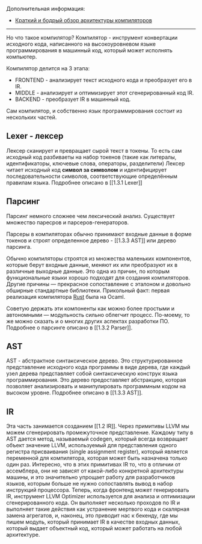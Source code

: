 Дополнительная информация:
   + [Краткий и бодрый обзор архитектуры компиляторов](https://habr.com/ru/companies/vk/articles/451894/)

---

Но что такое компилятор? Компилятор - инструмент конвертации исходного кода, написанного на высокоуровневом языке программирования в машинный код, который может исполнять компьютер.

Компилятор делится на 3 этапа:

 + FRONTEND - анализирует текст исходного кода и преобразует его в IR.
 + MIDDLE - анализирует и оптимизирует этот сгенерированный код IR.
 + BACKEND - преобразует IR в машинный код.

Сам компилятор, и собственно язык программирования состоит из нескольких частей.
## Lexer - лексер
Лексер сканирует и превращает сырой текст в токены. То есть сам исходный код разбиваеты на набор токенов (такие как литералы, идентификаторы, ключевые слова, операторы, разделители)
Лексер читает исходный код **символ за символом** и идентифицирует последовательности символов, соответствующие определённым правилам языка. Подробнее описано в [[1.3.1 Lexer]]
## Парсинг
Парсинг немного сложнее чем лексический анализ. Существует множество паресров и парсеров-генераторов.

Парсеры в компиляторах обычно принимают входные данные в форме токенов и строят определенное дерево - [[1.3.3 AST]] или дерево парсинга. 

Обычно компиляторы строятся из множества маленьких компонентов, которые берут входные данные, меняют их или преобразуют их в различные выходные данные. Это одна из причин, по которым функциональные языки хорошо подходят для создания компиляторов. Другие причины — прекрасное сопоставление с эталоном и довольно обширные стандартные библиотеки. Прикольный факт: первая реализация компилятора [Rust](https://en.wikipedia.org/wiki/Rust_\(programming_language\)) была на Ocaml.  
  
Советую держать эти компоненты как можно более простыми и автономными — модульность сильно облегчит процесс. По-моему, то же можно сказать и о многих других аспектах разработки ПО. Подробнее о парсинге описано в [[1.3.2 Parser]].
## AST
AST - абстрактное синтаксическое дерево. Это структурированное представление исходного кода программы в виде дерева, где каждый узел дерева представляет собой синтаксическую конструк языка программирования. Это дерево предоставляет абстракцию, которая позволяет анализировать и манипулировать программным кодом на высоком уровне. Подробнее описано в [[1.3.3 AST]].
## IR
Эта часть занимается созданием [[1.2 IR]]. Через примитивы LLVM мы можем сгенерировать промежуточное представление. Каждому типу в AST дается метод, называемый codegen, который всегда возвращает объект значение LLVM, используемый для представления одного регистра присваивания (single assignment register), который является переменной для компилятора, которая может быть назначена только один раз. Интересно, что в этих примитивах IR то, что в отличии от ассемблера, они не зависят от какой-либо конкретной архитектуры машины, и это значительно упрощает работу для разработчиков языков, которым больше не нужно сопоставлять вывод в набор инструкций процессора. Теперь, когда фронтенд может генерировать IR, инструмент LLVM Optimizer используется для анализа и оптимизации сгенерированного кода. Он выполняет несколько проходов по IR и выполняет такие действия как устранение мертвого кода и скалярная замена агрегатов, и, наконец, это приводит нас к бекенду, где мы пишем модуль, который принимает IR в качестве входных данных, который выдает объектный код, который может работать на любой архитектуре. 